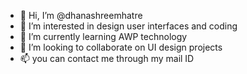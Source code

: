 - 👋 Hi, I’m @dhanashreemhatre
- 👀 I’m interested in design user interfaces and coding
- 🌱 I’m currently learning AWP technology
- 💞️ I’m looking to collaborate on UI design projects
- 📫 you can contact me through my mail ID 

